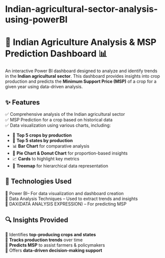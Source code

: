 # Indian-agricultural-sector-analysis-using-powerBI


# 🌾 Indian Agriculture Analysis & MSP Prediction Dashboard 📊  

An interactive Power BI dashboard designed to analyze and identify trends in the **Indian agricultural sector**. This dashboard provides insights into crop production and predicts the **Minimum Support Price (MSP)** of a crop for a given year using data-driven analysis.  

## ✨ Features  
✅ Comprehensive analysis of the Indian agricultural sector  
✅ MSP Prediction for a crop based on historical data  
✅ Data visualization using various charts, including:  
   - 📌 **Top 5 crops by production**  
   - 📌 **Top 5 states by production**  
   - 📊 **Bar Chart** for comparative analysis  
   - 🥧 **Pie Chart & Donut Chart** for proportion-based insights  
   - 📈 **Cards** to highlight key metrics  
   - 🌳 **Treemap** for hierarchical data representation  

## 📌 Technologies Used  
🔹 Power BI– For data visualization and dashboard creation  
🔹 Data Analysis Techniques – Used to extract trends and insights  
🔹 DAX(DATA ANALYSIS EXPRESSION) – For predicting MSP  

## 🔍 Insights Provided  
📌 Identifies **top-producing crops and states**  
📌 **Tracks production trends** over time  
📌 **Predicts MSP** to assist farmers & policymakers  
📌 Offers **data-driven decision-making support**  
